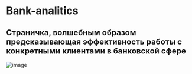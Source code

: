 # Bank-analitics
## Страничка, волшебным образом предсказывающая эффективность работы с конкретными клиентами в банковской сфере
![image](https://user-images.githubusercontent.com/54524404/173234981-f69df2aa-ac53-4a36-a2d2-5e3eaecd38cf.png)